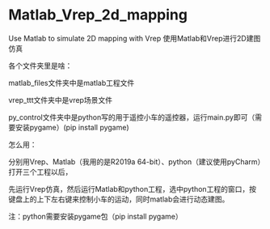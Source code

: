 # Matlab_Vrep_2d_mapping
Use Matlab to simulate 2D mapping with Vrep 使用Matlab和Vrep进行2D建图仿真



各个文件夹里是啥：

matlab_files文件夹中是matlab工程文件

vrep_ttt文件夹中是vrep场景文件

py_control文件夹中是python写的用于遥控小车的遥控器，运行main.py即可（需要安装pygame）(pip install pygame)




怎么用：

分别用Vrep、Matlab（我用的是R2019a 64-bit）、python（建议使用pyCharm）打开三个工程以后，

先运行Vrep仿真，然后运行Matlab和python工程，选中python工程的窗口，按键盘上的上下左右键来控制小车的运动，同时matlab会进行动态建图。

注：python需要安装pygame包（pip install pygame）

